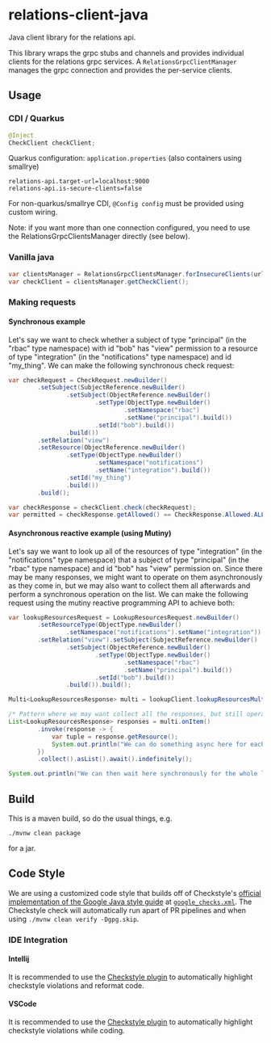 # relations-client-java
Java client library for the relations api.

This library wraps the grpc stubs and channels and provides individual clients for the relations grpc services. A ```RelationsGrpcClientManager``` manages the grpc connection and provides the per-service clients.

## Usage
### CDI / Quarkus

```java
@Inject
CheckClient checkClient;
```
Quarkus configuration: `application.properties` (also containers using smallrye)
```application.properties
relations-api.target-url=localhost:9000
relations-api.is-secure-clients=false
```
For non-quarkus/smallrye CDI, `@Config config` must be provided using custom wiring.

Note: if you want more than one connection configured, you need to use the RelationsGrpcClientsManager
directly (see below).

### Vanilla java

```java
var clientsManager = RelationsGrpcClientsManager.forInsecureClients(url);
var checkClient = clientsManager.getCheckClient();
```
### Making requests
#### Synchronous example

Let's say we want to check whether a subject of type "principal" (in the "rbac" type namespace) with id "bob" has "view" permission to a resource of type "integration" (in the "notifications" type namespace) and id "my_thing". We can make the following synchronous check request:

```java
var checkRequest = CheckRequest.newBuilder()
        .setSubject(SubjectReference.newBuilder()
                .setSubject(ObjectReference.newBuilder()
                        .setType(ObjectType.newBuilder()
                                .setNamespace("rbac")
                                .setName("principal").build())
                        .setId("bob").build())
                .build())
        .setRelation("view")
        .setResource(ObjectReference.newBuilder()
                .setType(ObjectType.newBuilder()
                        .setNamespace("notifications")
                        .setName("integration").build())
                .setId("my_thing")
                .build())
        .build();

var checkResponse = checkClient.check(checkRequest);
var permitted = checkResponse.getAllowed() == CheckResponse.Allowed.ALLOWED_TRUE;
```

#### Asynchronous reactive example (using Mutiny)

Let's say we want to look up all of the resources of type "integration" (in the "notifications" type namespace) that a subject of type "principal" (in the "rbac" type namespace) and id "bob" has "view" permission on. Since there may be many responses, we might want to operate on them asynchronously as they come in, but we may also want to collect them all afterwards and perform a synchronous operation on the list. We can make the following request using the mutiny reactive programming API to achieve both:

```java
var lookupResourcesRequest = LookupResourcesRequest.newBuilder()
        .setResourceType(ObjectType.newBuilder()
                .setNamespace("notifications").setName("integration"))
        .setRelation("view").setSubject(SubjectReference.newBuilder()
                .setSubject(ObjectReference.newBuilder()
                        .setType(ObjectType.newBuilder()
                                .setNamespace("rbac")
                                .setName("principal").build())
                        .setId("bob").build())
                .build()).build();

Multi<LookupResourcesResponse> multi = lookupClient.lookupResourcesMulti(lookupResourcesRequest);

/* Pattern where we may want collect all the responses, but still operate on each as it comes in. */
List<LookupResourcesResponse> responses = multi.onItem()
        .invoke(response -> {
            var tuple = response.getResource();
            System.out.println("We can do something async here for each tuple: " + tuple);
        })
        .collect().asList().await().indefinitely();

System.out.println("We can then wait here synchronously for the whole list if we want to: " + responses);
```

## Build
This is a maven build, so do the usual things, e.g.
```
./mvnw clean package
```
for a jar.

## Code Style

We are using a customized code style that builds off of Checkstyle's [official implementation of the Google Java style guide](https://checkstyle.sourceforge.io/google_style.html) at [`google_checks.xml`](https://github.com/project-kessel/relations-client-java/blob/main/google_checks.xml). The Checkstyle check will automatically run apart of PR pipelines and when using `./mvnw clean verify -Dgpg.skip`.

### IDE Integration

#### Intellij

It is recommended to use the [Checkstyle plugin](https://plugins.jetbrains.com/plugin/1065-checkstyle-idea) to automatically highlight checkstyle violations and reformat code.

#### VSCode

It is recommended to use the [Checkstyle plugin](https://marketplace.visualstudio.com/items?itemName=shengchen.vscode-checkstyle) to automatically highlight checkstyle violations while coding.


